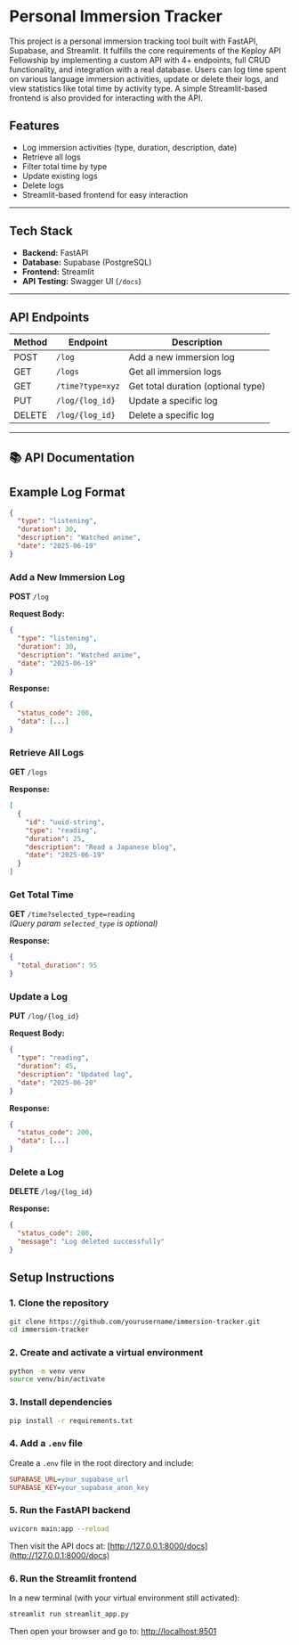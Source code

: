 # Personal Immersion Tracker 

This project is a personal immersion tracking tool built with FastAPI, Supabase, and Streamlit. It fulfills the core requirements of the Keploy API Fellowship by implementing a custom API with 4+ endpoints, full CRUD functionality, and integration with a real database. Users can log time spent on various language immersion activities, update or delete their logs, and view statistics like total time by activity type. A simple Streamlit-based frontend is also provided for interacting with the API.

## Features

- Log immersion activities (type, duration, description, date)
- Retrieve all logs
- Filter total time by type
- Update existing logs
- Delete logs
- Streamlit-based frontend for easy interaction

---

## Tech Stack

- **Backend:** FastAPI
- **Database:** Supabase (PostgreSQL)
- **Frontend:** Streamlit
- **API Testing:** Swagger UI (`/docs`)

---

## API Endpoints

| Method | Endpoint          | Description                        |
|--------|-------------------|------------------------------------|
| POST   | `/log`            | Add a new immersion log            |
| GET    | `/logs`           | Get all immersion logs             |
| GET    | `/time?type=xyz`  | Get total duration (optional type) |
| PUT    | `/log/{log_id}`   | Update a specific log              |
| DELETE | `/log/{log_id}`   | Delete a specific log              |

---
## 📚 API Documentation

## Example Log Format

```json
{
  "type": "listening",
  "duration": 30,
  "description": "Watched anime",
  "date": "2025-06-19"
}
```

### Add a New Immersion Log

**POST** `/log`

**Request Body:**

```json
{
  "type": "listening",
  "duration": 30,
  "description": "Watched anime",
  "date": "2025-06-19"
}
```
**Response:**

```json
{
  "status_code": 200,
  "data": [...]
}
```

### Retrieve All Logs

**GET** `/logs`

**Response:**

```json
[
  {
    "id": "uuid-string",
    "type": "reading",
    "duration": 25,
    "description": "Read a Japanese blog",
    "date": "2025-06-19"
  }
]
```
### Get Total Time

**GET** `/time?selected_type=reading`  
*(Query param `selected_type` is optional)*

**Response:**

```json
{
  "total_duration": 95
}
```
### Update a Log

**PUT** `/log/{log_id}`

**Request Body:**

```json
{
  "type": "reading",
  "duration": 45,
  "description": "Updated log",
  "date": "2025-06-20"
}
```
**Response:**

```json
{
  "status_code": 200,
  "data": [...]
}
```
### Delete a Log

**DELETE** `/log/{log_id}`

**Response:**

```json
{
  "status_code": 200,
  "message": "Log deleted successfully"
}
```

## Setup Instructions

### 1. Clone the repository

```bash
git clone https://github.com/yourusername/immersion-tracker.git
cd immersion-tracker
```
### 2. Create and activate a virtual environment

```bash
python -m venv venv
source venv/bin/activate
```

### 3. Install dependencies

```bash
pip install -r requirements.txt
```

### 4. Add a `.env` file

Create a `.env` file in the root directory and include:

```ini
SUPABASE_URL=your_supabase_url
SUPABASE_KEY=your_supabase_anon_key
```

### 5. Run the FastAPI backend

```bash
uvicorn main:app --reload
```
Then visit the API docs at: [http://127.0.0.1:8000/docs](http://127.0.0.1:8000/docs)

### 6. Run the Streamlit frontend

In a new terminal (with your virtual environment still activated):

```bash
streamlit run streamlit_app.py
```
Then open your browser and go to: [http://localhost:8501](http://localhost:8501)



